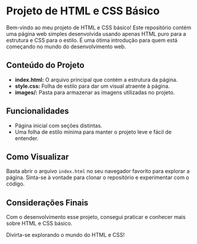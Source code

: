 # Projeto de HTML e CSS Básico

Bem-vindo ao meu projeto de HTML e CSS básico! Este repositório contém uma página web simples desenvolvida usando apenas HTML puro para a estrutura e CSS para o estilo. É uma ótima introdução para quem está começando no mundo do desenvolvimento web.

## Conteúdo do Projeto

- **index.html:** O arquivo principal que contém a estrutura da página.
- **style.css:** Folha de estilo para dar um visual atraente à página.
- **images/:** Pasta para armazenar as imagens utilizadas no projeto.

## Funcionalidades

- Página inicial com seções distintas.
- Uma folha de estilo mínima para manter o projeto leve e fácil de entender.

## Como Visualizar

Basta abrir o arquivo `index.html` no seu navegador favorito para explorar a página. Sinta-se à vontade para clonar o repositório e experimentar com o código. 

## Considerações Finais

Com o desenvolvimento esse projeto, consegui praticar e conhecer mais sobre HTML e CSS básico.

Divirta-se explorando o mundo do HTML e CSS!
 
